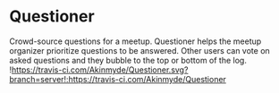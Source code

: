 # Questioner
Crowd-source questions for a meetup. Questioner helps the meetup organizer prioritize questions to be answered. Other users can vote on asked questions and they bubble to the top or bottom of the log.
!https://travis-ci.com/Akinmyde/Questioner.svg?branch=server!:https://travis-ci.com/Akinmyde/Questioner

